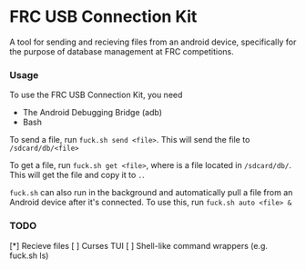 # FRC USB Connection Kit
A tool for sending and recieving files from an android device, specifically for the purpose of database management at FRC competitions.

### Usage
To use the FRC USB Connection Kit, you need
- The Android Debugging Bridge (adb)
- Bash

To send a file, run `fuck.sh send <file>`. This will send the file to `/sdcard/db/<file>`

To get a file, run `fuck.sh get <file>`, where <file> is a file located in `/sdcard/db/`. This will get the file and copy it to `.`.

`fuck.sh` can also run in the background and automatically pull a file from an Android device after it's connected. To use this, run `fuck.sh auto <file> &`

### TODO
[\*] Recieve files
[ ] Curses TUI
[ ] Shell-like command wrappers (e.g. fuck.sh ls)
